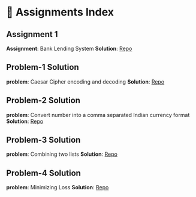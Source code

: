 
# 📘 Assignments Index

## Assignment 1
**Assignment**: Bank Lending System
**Solution**: [Repo](https://github.com/RakeshShyamala/bank-lending-assessment)


## Problem-1 Solution
**problem**: Caesar Cipher encoding and decoding
**Solution**: [Repo](https://github.com/RakeshShyamala/bank-lending-assessment) 


## Problem-2 Solution
**problem**: Convert number into a comma separated Indian currency format
**Solution**: [Repo](https://github.com/RakeshShyamala/bank-lending-assessment)


## Problem-3 Solution
**problem**: Combining two lists
**Solution**: [Repo](https://github.com/RakeshShyamala/bank-lending-assessment)

## Problem-4 Solution
**problem**: Minimizing Loss
**Solution**: [Repo](https://github.com/RakeshShyamala/bank-lending-assessment)

